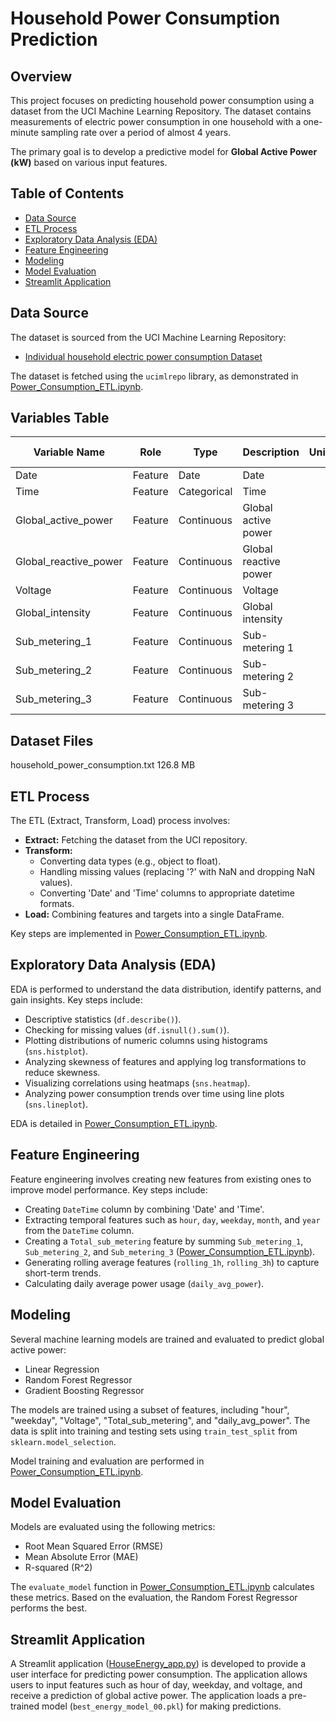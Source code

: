 # Household Power Consumption Prediction

## Overview

This project focuses on predicting household power consumption using a dataset from the UCI Machine Learning Repository. The dataset contains measurements of electric power consumption in one household with a one-minute sampling rate over a period of almost 4 years.

The primary goal is to develop a predictive model for **Global Active Power (kW)** based on various input features.

## Table of Contents

- [Data Source](#data-source)
- [ETL Process](#etl-process)
- [Exploratory Data Analysis (EDA)](#exploratory-data-analysis-eda)
- [Feature Engineering](#feature-engineering)
- [Modeling](#modeling)
- [Model Evaluation](#model-evaluation)
- [Streamlit Application](#streamlit-application)


## Data Source

The dataset is sourced from the UCI Machine Learning Repository:

- [Individual household electric power consumption Dataset](https://archive.ics.uci.edu/dataset/235/individual+household+electric+power+consumption)

The dataset is fetched using the `ucimlrepo` library, as demonstrated in [Power_Consumption_ETL.ipynb](Power_Consumption_ETL.ipynb).

## Variables Table

| Variable Name          | Role     | Type         | Description                                     | Units | Missing Values |
|--------------------------|----------|--------------|-------------------------------------------------|-------|----------------|
| Date                     | Feature  | Date         | Date                                            |       | no             |
| Time                     | Feature  | Categorical  | Time                                            |       | no             |
| Global_active_power      | Feature  | Continuous   | Global active power                             |       | no             |
| Global_reactive_power    | Feature  | Continuous   | Global reactive power                           |       | no             |
| Voltage                  | Feature  | Continuous   | Voltage                                         |       | no             |
| Global_intensity         | Feature  | Continuous   | Global intensity                                |       | no             |
| Sub_metering_1           | Feature  | Continuous   | Sub-metering 1                                  |       | no             |
| Sub_metering_2           | Feature  | Continuous   | Sub-metering 2                                  |       | no             |
| Sub_metering_3           | Feature  | Continuous   | Sub-metering 3                                  |       | no             |

## Dataset Files
household_power_consumption.txt	                           126.8 MB

## ETL Process

The ETL (Extract, Transform, Load) process involves:

- **Extract:** Fetching the dataset from the UCI repository.
- **Transform:**
    - Converting data types (e.g., object to float).
    - Handling missing values (replacing '?' with NaN and dropping NaN values).
    - Converting 'Date' and 'Time' columns to appropriate datetime formats.
- **Load:** Combining features and targets into a single DataFrame.

Key steps are implemented in [Power_Consumption_ETL.ipynb](Power_Consumption_ETL.ipynb).

## Exploratory Data Analysis (EDA)

EDA is performed to understand the data distribution, identify patterns, and gain insights. Key steps include:

- Descriptive statistics (`df.describe()`).
- Checking for missing values (`df.isnull().sum()`).
- Plotting distributions of numeric columns using histograms (`sns.histplot`).
- Analyzing skewness of features and applying log transformations to reduce skewness.
- Visualizing correlations using heatmaps (`sns.heatmap`).
- Analyzing power consumption trends over time using line plots (`sns.lineplot`).

EDA is detailed in [Power_Consumption_ETL.ipynb](Power_Consumption_ETL.ipynb).

## Feature Engineering

Feature engineering involves creating new features from existing ones to improve model performance. Key steps include:

- Creating `DateTime` column by combining 'Date' and 'Time'.
- Extracting temporal features such as `hour`, `day`, `weekday`, `month`, and `year` from the `DateTime` column.
- Creating a `Total_sub_metering` feature by summing `Sub_metering_1`, `Sub_metering_2`, and `Sub_metering_3` ([Power_Consumption_ETL.ipynb](Power_Consumption_ETL.ipynb)).
- Generating rolling average features (`rolling_1h`, `rolling_3h`) to capture short-term trends.
- Calculating daily average power usage (`daily_avg_power`).

## Modeling

Several machine learning models are trained and evaluated to predict global active power:

- Linear Regression
- Random Forest Regressor
- Gradient Boosting Regressor

The models are trained using a subset of features, including "hour", "weekday", "Voltage", "Total_sub_metering", and "daily_avg_power".  The data is split into training and testing sets using `train_test_split` from `sklearn.model_selection`.

Model training and evaluation are performed in [Power_Consumption_ETL.ipynb](Power_Consumption_ETL.ipynb).

## Model Evaluation

Models are evaluated using the following metrics:

- Root Mean Squared Error (RMSE)
- Mean Absolute Error (MAE)
- R-squared (R^2)

The `evaluate_model` function in [Power_Consumption_ETL.ipynb](Power_Consumption_ETL.ipynb) calculates these metrics. Based on the evaluation, the Random Forest Regressor performs the best.

## Streamlit Application

A Streamlit application ([HouseEnergy_app.py](HouseEnergy_app.py)) is developed to provide a user interface for predicting power consumption. The application allows users to input features such as hour of day, weekday, and voltage, and receive a prediction of global active power.  The application loads a pre-trained model (`best_energy_model_00.pkl`) for making predictions.

